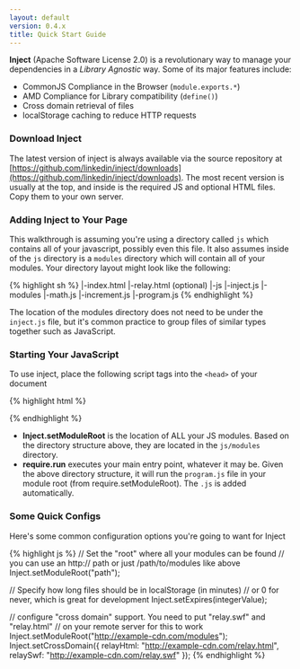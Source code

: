 ```yaml
---
layout: default
version: 0.4.x
title: Quick Start Guide
---
```


**Inject** (Apache Software License 2.0) is a revolutionary way to manage your dependencies in a *Library Agnostic* way. Some of its major features include:

* CommonJS Compliance in the Browser (`module.exports.*`)
* AMD Compliance for Library compatibility (`define()`)
* Cross domain retrieval of files
* localStorage caching to reduce HTTP requests

### Download Inject

The latest version of inject is always available via the source repository at [https://github.com/linkedin/inject/downloads](https://github.com/linkedin/inject/downloads). The most recent version is usually at the top, and inside is the required JS and optional HTML files. Copy them to your own server.

### Adding Inject to Your Page

This walkthrough is assuming you're using a directory called `js` which contains all of your javascript, possibly even this file. It also assumes inside of the `js` directory is a `modules` directory which will contain all of your modules. Your directory layout might look like the following:

{% highlight sh %}
|-index.html
|-relay.html (optional)
|-js
    |-inject.js
    |-modules
      |-math.js
      |-increment.js
      |-program.js
{% endhighlight %}

The location of the modules directory does not need to be under the `inject.js` file, but it's common practice to group files of similar types together such as JavaScript.

### Starting Your JavaScript

To use inject, place the following script tags into the `<head>` of your document

{% highlight html %}
<script type="text/javascript" src="inject.js"></script>
<script type="text/javascript">
  Inject.setModuleRoot("/js/modules");
  require.run("program");
</script>
{% endhighlight %}

* **Inject.setModuleRoot** is the location of ALL your JS modules. Based on the directory structure above, they are located in the `js/modules` directory.
* **require.run** executes your main entry point, whatever it may be. Given the above directory structure, it will run the `program.js` file in your module root (from require.setModuleRoot). The `.js` is added automatically.

### Some Quick Configs

Here's some common configuration options you're going to want for Inject

{% highlight js %}
// Set the "root" where all your modules can be found
// you can use an http:// path or just /path/to/modules like above
Inject.setModuleRoot("path");

// Specify how long files should be in localStorage (in minutes)
// or 0 for never, which is great for development
Inject.setExpires(integerValue);

// configure "cross domain" support. You need to put "relay.swf" and "relay.html"
// on your remote server for this to work
Inject.setModuleRoot("http://example-cdn.com/modules");
Inject.setCrossDomain({
  relayHtml: "http://example-cdn.com/relay.html",
  relaySwf: "http://example-cdn.com/relay.swf"
});
{% endhighlight %}
